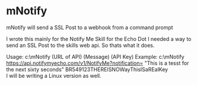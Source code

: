 # mNotify
mNotify will send a SSL Post to a webhook from a command prompt

I wrote this mainly for the Notify Me Skill for the Echo Dot
I needed a way to send an SSL Post to the skills web api.
So thats what it does.

Usage: c:\mNotify (URL of API) (Message) (API Key)
Example: c:\mNotify https://api.notifymyecho.com/v1/NotifyMe?notification= "This is a tesst for the next sixty seconds" BR549123THEREISNOWayThisISaREalKey<br>
 I will be writing a Linux version as well.

